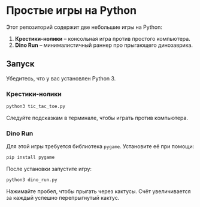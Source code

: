 # Простые игры на Python

Этот репозиторий содержит две небольшие игры на Python:

1. **Крестики-нолики** – консольная игра против простого компьютера.
2. **Dino Run** – минималистичный раннер про прыгающего динозаврика.

## Запуск

Убедитесь, что у вас установлен Python 3.

### Крестики-нолики

```bash
python3 tic_tac_toe.py
```

Следуйте подсказкам в терминале, чтобы играть против компьютера.

### Dino Run

Для этой игры требуется библиотека `pygame`. Установите её при помощи:

```bash
pip install pygame
```

После установки запустите игру:

```bash
python3 dino_run.py
```

Нажимайте пробел, чтобы прыгать через кактусы. Счёт увеличивается за каждый успешно
перепрыгнутый кактус.
